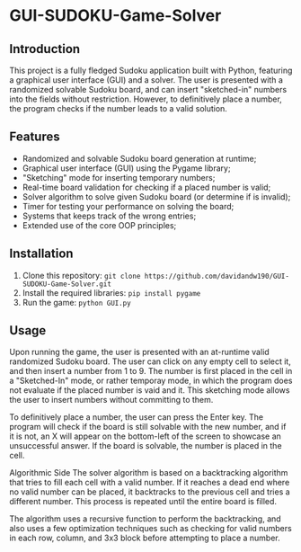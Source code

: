 # GUI-SUDOKU-Game-Solver

## Introduction

This project is a fully fledged Sudoku application built with Python, featuring a graphical user interface (GUI) and a solver. The user is presented with a randomized solvable Sudoku board, and can insert "sketched-in" numbers into the fields without restriction. However, to definitively place a number, the program checks if the number leads to a valid solution.

## Features

* Randomized and solvable Sudoku board generation at runtime;
* Graphical user interface (GUI) using the Pygame library;
* "Sketching" mode for inserting temporary numbers;
* Real-time board validation for checking if a placed number is valid;
* Solver algorithm to solve given Sudoku board (or determine if is invalid);
* Timer for testing your performance on solving the board;
* Systems that keeps track of the wrong entries;
* Extended use of the core OOP principles;


## Installation 

1. Clone this repository: `git clone https://github.com/davidandw190/GUI-SUDOKU-Game-Solver.git`
2. Install the required libraries: `pip install pygame`
3. Run the game: `python GUI.py`


## Usage

Upon running the game, the user is presented with an at-runtime valid randomized Sudoku board. The user can click on any empty cell to select it, and then insert a number from 1 to 9. The number is first placed in the cell in a "Sketched-In" mode, or rather temporay mode, in which the program does not evaluate if the placed number is vaid and it. This sketching mode allows the user to insert numbers without committing to them.

To definitively place a number, the user can press the Enter key. The program will check if the board is still solvable with the new number, and if it is not, an X will appear on the bottom-left of the screen to showcase an unsuccessful answer. If the board is solvable, the number is placed in the cell.

Algorithmic Side
The solver algorithm is based on a backtracking algorithm that tries to fill each cell with a valid number. If it reaches a dead end where no valid number can be placed, it backtracks to the previous cell and tries a different number. This process is repeated until the entire board is filled.

The algorithm uses a recursive function to perform the backtracking, and also uses a few optimization techniques such as checking for valid numbers in each row, column, and 3x3 block before attempting to place a number.
